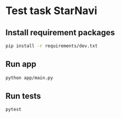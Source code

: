 # Test task StarNavi

## Install requirement packages

```sh
pip install -r requirements/dev.txt
```

## Run app

```sh
python app/main.py
```

## Run tests

```sh
pytest
```
